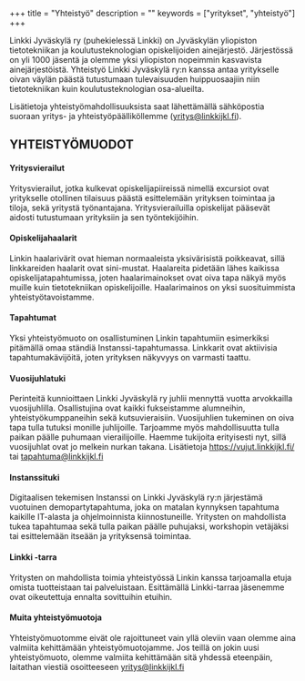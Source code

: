 +++
title = "Yhteistyö"
description = ""
keywords = ["yritykset", "yhteistyö"]
+++

Linkki Jyväskylä ry (puhekielessä Linkki) on Jyväskylän yliopiston
tietotekniikan ja koulutusteknologian opiskelijoiden
ainejärjestö. Järjestössä on yli 1000 jäsentä ja olemme yksi
yliopiston nopeimmin kasvavista ainejärjestöistä. Yhteistyö Linkki
Jyväskylä ry:n kanssa antaa yritykselle oivan väylän päästä
tutustumaan tulevaisuuden huippuosaajiin niin tietotekniikan kuin
koulutusteknologian osa-alueilta.

Lisätietoja yhteistyömahdollisuuksista saat lähettämällä sähköpostia
suoraan yritys- ja yhteistyöpäälliköllemme (yritys@linkkijkl.fi).

## YHTEISTYÖMUODOT

#### Yritysvierailut

Yritysvierailut, jotka kulkevat opiskelijapiireissä nimellä excursiot
ovat yritykselle otollinen tilaisuus päästä esittelemään yrityksen
toimintaa ja tiloja, sekä yritystä työnantajana. Yritysvierailuilla
opiskelijat pääsevät aidosti tutustumaan yrityksiin ja sen
työntekijöihin.

#### Opiskelijahaalarit

Linkin haalarivärit ovat hieman normaaleista yksivärisistä poikkeavat,
sillä linkkareiden haalarit ovat sini-mustat. Haalareita pidetään
lähes kaikissa opiskelijatapahtumissa, joten haalarimainokset ovat
oiva tapa näkyä myös muille kuin tietotekniikan
opiskelijoille. Haalarimainos on yksi suosituimmista
yhteistyötavoistamme.

#### Tapahtumat

Yksi yhteistyömuoto on osallistuminen Linkin tapahtumiin esimerkiksi
pitämällä omaa ständiä Instanssi-tapahtumassa. Linkkarit ovat
aktiivisia tapahtumakävijöitä, joten yrityksen näkyvyys on varmasti
taattu.

#### Vuosijuhlatuki

Perinteitä kunnioittaen Linkki Jyväskylä ry juhlii mennyttä vuotta
arvokkailla vuosijuhlilla. Osallistujina ovat kaikki fukseistamme
alumneihin, yhteistyökumppaneihin sekä kutsuvieraisiin. Vuosijuhlien
tukeminen on oiva tapa tulla tutuksi monille juhlijoille. Tarjoamme
myös mahdollisuutta tulla paikan päälle puhumaan
vierailijoille. Haemme tukijoita erityisesti nyt, sillä vuosijuhlat
ovat jo melkein nurkan takana. Lisätietoja https://vujut.linkkijkl.fi/
tai tapahtuma@linkkijkl.fi

#### Instanssituki

Digitaalisen tekemisen Instanssi on Linkki Jyväskylä ry:n järjestämä
vuotuinen demopartytapahtuma, joka on matalan kynnyksen tapahtuma
kaikille IT-alasta ja ohjelmoinnista kiinnostuneille. Yritysten on
mahdollista tukea tapahtumaa sekä tulla paikan päälle puhujaksi,
workshopin vetäjäksi tai esittelemään itseään ja yrityksensä
toimintaa.

#### Linkki -tarra

Yritysten on mahdollista toimia yhteistyössä Linkin kanssa tarjoamalla
etuja omista tuotteistaan tai palveluistaan. Esittämällä Linkki-tarraa
jäsenemme ovat oikeutettuja ennalta sovittuihin etuihin.

#### Muita yhteistyömuotoja

Yhteistyömuotomme eivät ole rajoittuneet vain yllä oleviin vaan olemme
aina valmiita kehittämään yhteistyömuotojamme. Jos teillä on jokin
uusi yhteistyömuoto, olemme valmiita kehittämään sitä yhdessä
eteenpäin, laitathan viestiä osoitteeseen yritys@linkkijkl.fi
